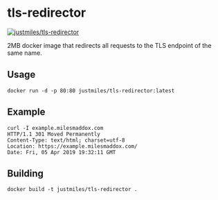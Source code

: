 # tls-redirector
[![justmiles/tls-redirector](https://img.shields.io/badge/docker-justmiles/tls--redirector-brightgreen.svg)](https://hub.docker.com/r/justmiles/tls-redirector/)

2MB docker image that redirects all requests to the TLS endpoint of the same name.

## Usage

    docker run -d -p 80:80 justmiles/tls-redirector:latest

## Example

    curl -I example.milesmaddox.com
    HTTP/1.1 301 Moved Permanently
    Content-Type: text/html; charset=utf-8
    Location: https://example.milesmaddox.com/
    Date: Fri, 05 Apr 2019 19:32:11 GMT


## Building

    docker build -t justmiles/tls-redirector .
